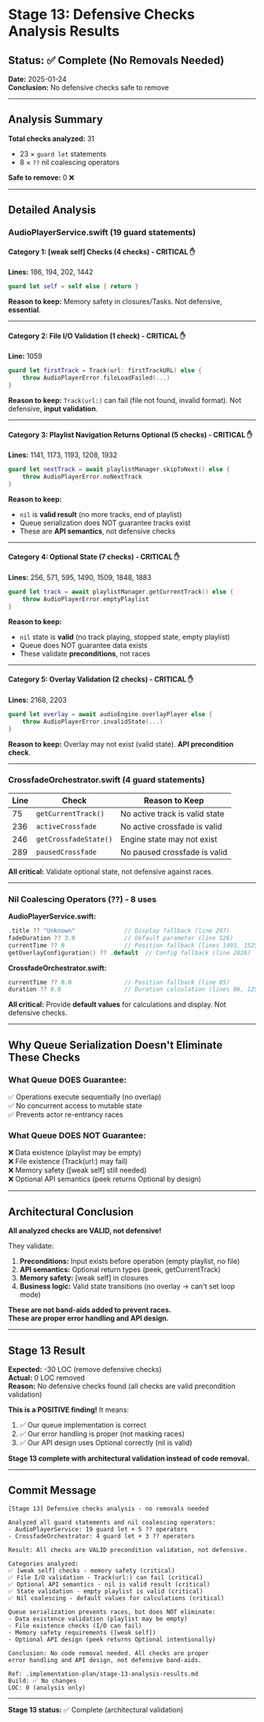 # Stage 13: Defensive Checks Analysis Results

## Status: ✅ Complete (No Removals Needed)

**Date:** 2025-01-24  
**Conclusion:** No defensive checks safe to remove

---

## Analysis Summary

**Total checks analyzed:** 31
- 23 × `guard let` statements
- 8 × `??` nil coalescing operators

**Safe to remove:** 0 ❌

---

## Detailed Analysis

### AudioPlayerService.swift (19 guard statements)

#### Category 1: [weak self] Checks (4 checks) - CRITICAL ✋
**Lines:** 186, 194, 202, 1442

```swift
guard let self = self else { return }
```

**Reason to keep:** Memory safety in closures/Tasks. Not defensive, **essential**.

---

#### Category 2: File I/O Validation (1 check) - CRITICAL ✋
**Line:** 1059

```swift
guard let firstTrack = Track(url: firstTrackURL) else {
    throw AudioPlayerError.fileLoadFailed(...)
}
```

**Reason to keep:** `Track(url:)` can fail (file not found, invalid format). Not defensive, **input validation**.

---

#### Category 3: Playlist Navigation Returns Optional (5 checks) - CRITICAL ✋
**Lines:** 1141, 1173, 1193, 1208, 1932

```swift
guard let nextTrack = await playlistManager.skipToNext() else {
    throw AudioPlayerError.noNextTrack
}
```

**Reason to keep:** 
- `nil` is **valid result** (no more tracks, end of playlist)
- Queue serialization does NOT guarantee tracks exist
- These are **API semantics**, not defensive checks

---

#### Category 4: Optional State (7 checks) - CRITICAL ✋
**Lines:** 256, 571, 595, 1490, 1509, 1848, 1883

```swift
guard let track = await playlistManager.getCurrentTrack() else {
    throw AudioPlayerError.emptyPlaylist
}
```

**Reason to keep:**
- `nil` state is **valid** (no track playing, stopped state, empty playlist)
- Queue does NOT guarantee data exists
- These validate **preconditions**, not races

---

#### Category 5: Overlay Validation (2 checks) - CRITICAL ✋
**Lines:** 2168, 2203

```swift
guard let overlay = await audioEngine.overlayPlayer else {
    throw AudioPlayerError.invalidState(...)
}
```

**Reason to keep:** Overlay may not exist (valid state). **API precondition check**.

---

### CrossfadeOrchestrator.swift (4 guard statements)

| Line | Check | Reason to Keep |
|------|-------|----------------|
| 75 | `getCurrentTrack()` | No active track is valid state |
| 236 | `activeCrossfade` | No active crossfade is valid |
| 246 | `getCrossfadeState()` | Engine state may not exist |
| 289 | `pausedCrossfade` | No paused crossfade is valid |

**All critical:** Validate optional state, not defensive against races.

---

### Nil Coalescing Operators (??) - 8 uses

**AudioPlayerService.swift:**
```swift
.title ?? "Unknown"              // Display fallback (line 297)
fadeDuration ?? 3.0              // Default parameter (line 526)
currentTime ?? 0                 // Position fallback (lines 1493, 1525)
getOverlayConfiguration() ?? .default  // Config fallback (line 2026)
```

**CrossfadeOrchestrator.swift:**
```swift
currentTime ?? 0.0               // Position fallback (line 85)
duration ?? 0.0                  // Duration calculation (lines 86, 125)
```

**All critical:** Provide **default values** for calculations and display. Not defensive checks.

---

## Why Queue Serialization Doesn't Eliminate These Checks

### What Queue DOES Guarantee:
✅ Operations execute sequentially (no overlap)  
✅ No concurrent access to mutable state  
✅ Prevents actor re-entrancy races

### What Queue DOES NOT Guarantee:
❌ Data existence (playlist may be empty)  
❌ File existence (Track(url:) may fail)  
❌ Memory safety ([weak self] still needed)  
❌ Optional API semantics (peek returns Optional by design)

---

## Architectural Conclusion

**All analyzed checks are VALID, not defensive!**

They validate:
1. **Preconditions:** Input exists before operation (empty playlist, no file)
2. **API semantics:** Optional return types (peek, getCurrentTrack)
3. **Memory safety:** [weak self] in closures
4. **Business logic:** Valid state transitions (no overlay → can't set loop mode)

**These are not band-aids added to prevent races.**  
**These are proper error handling and API design.**

---

## Stage 13 Result

**Expected:** -30 LOC (remove defensive checks)  
**Actual:** 0 LOC removed  
**Reason:** No defensive checks found (all checks are valid precondition validation)

**This is a POSITIVE finding!** It means:
1. ✅ Our queue implementation is correct
2. ✅ Our error handling is proper (not masking races)
3. ✅ Our API design uses Optional correctly (nil is valid)

**Stage 13 complete with architectural validation instead of code removal.**

---

## Commit Message

```
[Stage 13] Defensive checks analysis - no removals needed

Analyzed all guard statements and nil coalescing operators:
- AudioPlayerService: 19 guard let + 5 ?? operators
- CrossfadeOrchestrator: 4 guard let + 3 ?? operators

Result: All checks are VALID precondition validation, not defensive.

Categories analyzed:
✅ [weak self] checks - memory safety (critical)
✅ File I/O validation - Track(url:) can fail (critical)
✅ Optional API semantics - nil is valid result (critical)
✅ State validation - empty playlist is valid (critical)
✅ Nil coalescing - default values for calculations (critical)

Queue serialization prevents races, but does NOT eliminate:
- Data existence validation (playlist may be empty)
- File existence checks (I/O can fail)
- Memory safety requirements ([weak self])
- Optional API design (peek returns Optional intentionally)

Conclusion: No code removal needed. All checks are proper
error handling and API design, not defensive band-aids.

Ref: .implementation-plan/stage-13-analysis-results.md
Build: ✅ No changes
LOC: 0 (analysis only)
```

---

**Stage 13 status:** ✅ Complete (architectural validation)
